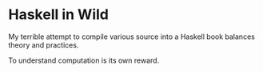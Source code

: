 # Haskell in Wild

My terrible attempt to compile various source into a Haskell book balances theory and practices.


To understand computation is its own reward.
